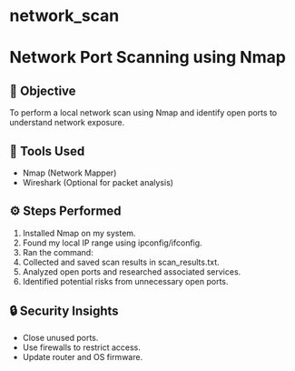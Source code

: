 # network_scan
# Network Port Scanning using Nmap

## 📌 Objective
To perform a local network scan using Nmap and identify open ports to understand network exposure.

## 🧰 Tools Used
- Nmap (Network Mapper)
- Wireshark (Optional for packet analysis)

## ⚙ Steps Performed
1. Installed Nmap on my system.
2. Found my local IP range using ipconfig/ifconfig.
3. Ran the command:
4. Collected and saved scan results in scan_results.txt.
5. Analyzed open ports and researched associated services.
6. Identified potential risks from unnecessary open ports.


## 🔒 Security Insights
- Close unused ports.
- Use firewalls to restrict access.
- Update router and OS firmware.
